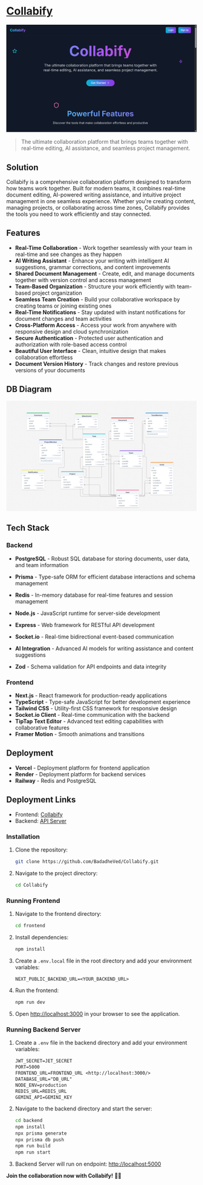 # [Collabify](collabify-site.vercel.app/)

![Landing Page](assets/landing.png)

> The ultimate collaboration platform that brings teams together with real-time editing, AI assistance, and seamless project management.

## Solution

Collabify is a comprehensive collaboration platform designed to transform how teams work together. Built for modern teams, it combines real-time document editing, AI-powered writing assistance, and intuitive project management in one seamless experience. Whether you're creating content, managing projects, or collaborating across time zones, Collabify provides the tools you need to work efficiently and stay connected.

## Features

- **Real-Time Collaboration** - Work together seamlessly with your team in real-time and see changes as they happen
- **AI Writing Assistant** - Enhance your writing with intelligent AI suggestions, grammar corrections, and content improvements
- **Shared Document Management** - Create, edit, and manage documents together with version control and access management
- **Team-Based Organization** - Structure your work efficiently with team-based project organization
- **Seamless Team Creation** - Build your collaborative workspace by creating teams or joining existing ones
- **Real-Time Notifications** - Stay updated with instant notifications for document changes and team activities
- **Cross-Platform Access** - Access your work from anywhere with responsive design and cloud synchronization
- **Secure Authentication** - Protected user authentication and authorization with role-based access control
- **Beautiful User Interface** - Clean, intuitive design that makes collaboration effortless
- **Document Version History** - Track changes and restore previous versions of your documents

## DB Diagram

![DB Diagram](assets/ERD.png)

## Tech Stack

### Backend

- **PostgreSQL** - Robust SQL database for storing documents, user data, and team information
- **Prisma** - Type-safe ORM for efficient database interactions and schema management
- **Redis** - In-memory database for real-time features and session management
- **Node.js** - JavaScript runtime for server-side development
- **Express** - Web framework for RESTful API development
- **Socket.io** - Real-time bidirectional event-based communication

- **AI Integration** - Advanced AI models for writing assistance and content suggestions
- **Zod** - Schema validation for API endpoints and data integrity

### Frontend

- **Next.js** - React framework for production-ready applications
- **TypeScript** - Type-safe JavaScript for better development experience
- **Tailwind CSS** - Utility-first CSS framework for responsive design
- **Socket.io Client** - Real-time communication with the backend
- **TipTap Text Editor** - Advanced text editing capabilities with collaborative features
- **Framer Motion** - Smooth animations and transitions

## Deployment

- **Vercel** - Deployment platform for frontend application
- **Render** - Deployment platform for backend services
- **Railway** - Redis and PostgreSQL

## Deployment Links

- Frontend: [Collabify](https://collabify-site.vercel.app)
- Backend: [API Server](https://collabify-backend.onrender.com)

### Installation

1. Clone the repository:

   ```bash
   git clone https://github.com/BadadheVed/Collabify.git
   ```

2. Navigate to the project directory:

   ```bash
   cd Collabify
   ```

### Running Frontend

1. Navigate to the frontend directory:

   ```bash
   cd frontend
   ```

2. Install dependencies:

   ```bash
   npm install
   ```

3. Create a `.env.local` file in the root directory and add your environment variables:

   ```env
   NEXT_PUBLIC_BACKEND_URL=<YOUR_BACKEND_URL>
   ```

4. Run the frontend:

   ```bash
   npm run dev
   ```

5. Open [http://localhost:3000](http://localhost:3000) in your browser to see the application.

### Running Backend Server

1. Create a `.env` file in the backend directory and add your environment variables:

   ```env
   JWT_SECRET=JET_SECRET
   PORT=5000
   FRONTEND_URL=FRONTEND_URL <http://localhost:3000/>
   DATABASE_URL="DB_URL"
   NODE_ENV=production
   REDIS_URL=REDIS_URL
   GEMINI_API=GEMINI_KEY
   ```

2. Navigate to the backend directory and start the server:

   ```bash
   cd backend
   npm install
   npx prisma generate
   npx prisma db push
   npm run build
   npm run start
   ```

3. Backend Server will run on endpoint: [http://localhost:5000](http://localhost:5000)

**Join the collaboration now with Collabify!** 🚀✨
